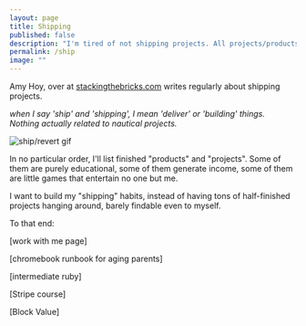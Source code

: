 ```yaml
---
layout: page
title: Shipping
published: false
description: "I'm tired of not shipping projects. All projects/products/anything I feel like 'shipping' is now listed here."
permalink: /ship
image: ""
---
```


Amy Hoy, over at [stackingthebricks.com](https://stackingthebricks.com) writes regularly about shipping projects. 

_when I say 'ship' and 'shipping', I mean 'deliver' or 'building' things. Nothing actually related to nautical projects._

![ship/revert gif]()

In no particular order, I'll list finished "products" and "projects". Some of them are purely educational, some of them generate income, some of them are little games that entertain no one but me. 

I want to build my "shipping" habits, instead of having tons of half-finished projects hanging around, barely findable even to myself. 


To that end:


[work with me page]

[chromebook runbook for aging parents]

[intermediate ruby]

[Stripe course]

[Block Value]

